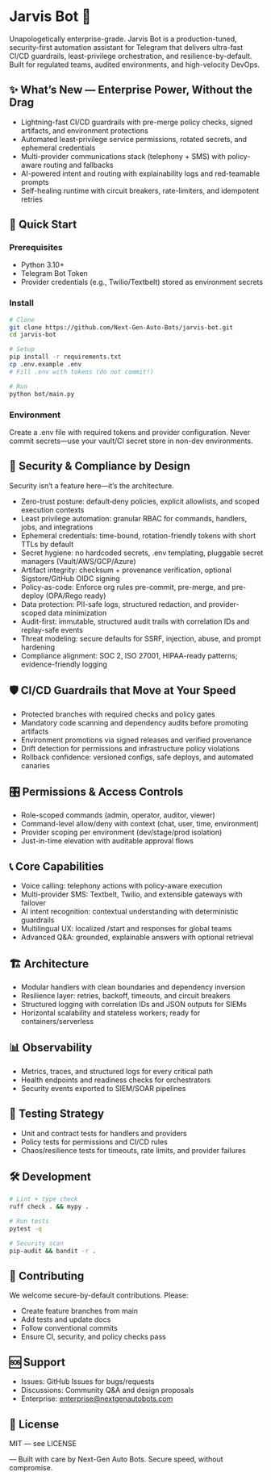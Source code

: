 # Jarvis Bot 🤖

Unapologetically enterprise-grade. Jarvis Bot is a production-tuned, security-first automation assistant for Telegram that delivers ultra-fast CI/CD guardrails, least-privilege orchestration, and resilience-by-default. Built for regulated teams, audited environments, and high-velocity DevOps.

## ✨ What’s New — Enterprise Power, Without the Drag
- Lightning-fast CI/CD guardrails with pre-merge policy checks, signed artifacts, and environment protections
- Automated least-privilege service permissions, rotated secrets, and ephemeral credentials
- Multi-provider communications stack (telephony + SMS) with policy-aware routing and fallbacks
- AI-powered intent and routing with explainability logs and red-teamable prompts
- Self-healing runtime with circuit breakers, rate-limiters, and idempotent retries

## 🚀 Quick Start
### Prerequisites
- Python 3.10+
- Telegram Bot Token
- Provider credentials (e.g., Twilio/Textbelt) stored as environment secrets

### Install
```bash
# Clone
git clone https://github.com/Next-Gen-Auto-Bots/jarvis-bot.git
cd jarvis-bot

# Setup
pip install -r requirements.txt
cp .env.example .env
# Fill .env with tokens (do not commit!)

# Run
python bot/main.py
```

### Environment
Create a .env file with required tokens and provider configuration. Never commit secrets—use your vault/CI secret store in non-dev environments.

## 🔐 Security & Compliance by Design
Security isn’t a feature here—it’s the architecture.

- Zero-trust posture: default‑deny policies, explicit allowlists, and scoped execution contexts
- Least privilege automation: granular RBAC for commands, handlers, jobs, and integrations
- Ephemeral credentials: time-bound, rotation-friendly tokens with short TTLs by default
- Secret hygiene: no hardcoded secrets, .env templating, pluggable secret managers (Vault/AWS/GCP/Azure)
- Artifact integrity: checksum + provenance verification, optional Sigstore/GitHub OIDC signing
- Policy-as-code: Enforce org rules pre-commit, pre-merge, and pre-deploy (OPA/Rego ready)
- Data protection: PII-safe logs, structured redaction, and provider-scoped data minimization
- Audit-first: immutable, structured audit trails with correlation IDs and replay-safe events
- Threat modeling: secure defaults for SSRF, injection, abuse, and prompt hardening
- Compliance alignment: SOC 2, ISO 27001, HIPAA-ready patterns; evidence-friendly logging

## 🛡️ CI/CD Guardrails that Move at Your Speed
- Protected branches with required checks and policy gates
- Mandatory code scanning and dependency audits before promoting artifacts
- Environment promotions via signed releases and verified provenance
- Drift detection for permissions and infrastructure policy violations
- Rollback confidence: versioned configs, safe deploys, and automated canaries

## 🎛️ Permissions & Access Controls
- Role-scoped commands (admin, operator, auditor, viewer)
- Command-level allow/deny with context (chat, user, time, environment)
- Provider scoping per environment (dev/stage/prod isolation)
- Just-in-time elevation with auditable approval flows

## 📞 Core Capabilities
- Voice calling: telephony actions with policy-aware execution
- Multi-provider SMS: Textbelt, Twilio, and extensible gateways with failover
- AI intent recognition: contextual understanding with deterministic guardrails
- Multilingual UX: localized /start and responses for global teams
- Advanced Q&A: grounded, explainable answers with optional retrieval

## 🏗️ Architecture
- Modular handlers with clean boundaries and dependency inversion
- Resilience layer: retries, backoff, timeouts, and circuit breakers
- Structured logging with correlation IDs and JSON outputs for SIEMs
- Horizontal scalability and stateless workers; ready for containers/serverless

## 📊 Observability
- Metrics, traces, and structured logs for every critical path
- Health endpoints and readiness checks for orchestrators
- Security events exported to SIEM/SOAR pipelines

## 🧪 Testing Strategy
- Unit and contract tests for handlers and providers
- Policy tests for permissions and CI/CD rules
- Chaos/resilience tests for timeouts, rate limits, and provider failures

## 🛠️ Development
```bash
# Lint + type check
ruff check . && mypy .

# Run tests
pytest -q

# Security scan
pip-audit && bandit -r .
```

## 🤝 Contributing
We welcome secure-by-default contributions. Please:
- Create feature branches from main
- Add tests and update docs
- Follow conventional commits
- Ensure CI, security, and policy checks pass

## 🆘 Support
- Issues: GitHub Issues for bugs/requests
- Discussions: Community Q&A and design proposals
- Enterprise: enterprise@nextgenautobots.com

## 📜 License
MIT — see LICENSE

—
Built with care by Next-Gen Auto Bots. Secure speed, without compromise.
